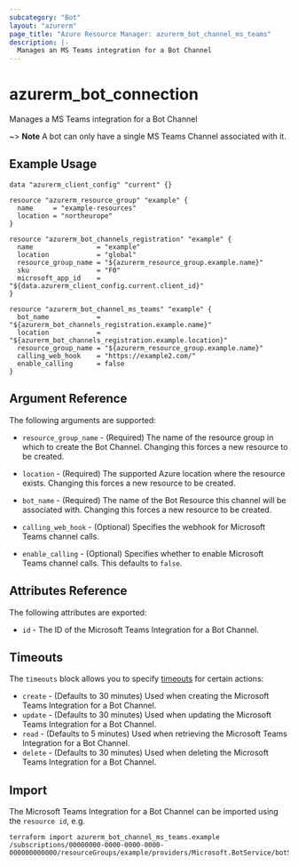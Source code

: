 ```yaml
---
subcategory: "Bot"
layout: "azurerm"
page_title: "Azure Resource Manager: azurerm_bot_channel_ms_teams"
description: |-
  Manages an MS Teams integration for a Bot Channel
---
```


# azurerm_bot_connection

Manages a MS Teams integration for a Bot Channel

~> **Note** A bot can only have a single MS Teams Channel associated with it.

## Example Usage

```hcl
data "azurerm_client_config" "current" {}

resource "azurerm_resource_group" "example" {
  name     = "example-resources"
  location = "northeurope"
}

resource "azurerm_bot_channels_registration" "example" {
  name                = "example"
  location            = "global"
  resource_group_name = "${azurerm_resource_group.example.name}"
  sku                 = "F0"
  microsoft_app_id    = "${data.azurerm_client_config.current.client_id}"
}

resource "azurerm_bot_channel_ms_teams" "example" {
  bot_name            = "${azurerm_bot_channels_registration.example.name}"
  location            = "${azurerm_bot_channels_registration.example.location}"
  resource_group_name = "${azurerm_resource_group.example.name}"
  calling_web_hook    = "https://example2.com/"
  enable_calling      = false
}
```

## Argument Reference

The following arguments are supported:

* `resource_group_name` - (Required) The name of the resource group in which to create the Bot Channel. Changing this forces a new resource to be created.

* `location` - (Required) The supported Azure location where the resource exists. Changing this forces a new resource to be created.

* `bot_name` - (Required) The name of the Bot Resource this channel will be associated with. Changing this forces a new resource to be created.

* `calling_web_hook` - (Optional) Specifies the webhook for Microsoft Teams channel calls.

* `enable_calling` - (Optional) Specifies whether to enable Microsoft Teams channel calls. This defaults to `false`.

## Attributes Reference

The following attributes are exported:

* `id` - The ID of the Microsoft Teams Integration for a Bot Channel.

## Timeouts

The `timeouts` block allows you to specify [timeouts](https://www.terraform.io/docs/configuration/resources.html#timeouts) for certain actions:

* `create` - (Defaults to 30 minutes) Used when creating the Microsoft Teams Integration for a Bot Channel.
* `update` - (Defaults to 30 minutes) Used when updating the Microsoft Teams Integration for a Bot Channel.
* `read` - (Defaults to 5 minutes) Used when retrieving the Microsoft Teams Integration for a Bot Channel.
* `delete` - (Defaults to 30 minutes) Used when deleting the Microsoft Teams Integration for a Bot Channel.

## Import

The Microsoft Teams Integration for a Bot Channel can be imported using the `resource id`, e.g.

```shell
terraform import azurerm_bot_channel_ms_teams.example /subscriptions/00000000-0000-0000-0000-000000000000/resourceGroups/example/providers/Microsoft.BotService/botServices/example/channels/MsTeamsChannel
```
